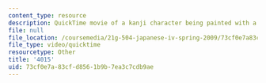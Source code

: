 ```yaml
---
content_type: resource
description: QuickTime movie of a kanji character being painted with a brush.
file: null
file_location: /coursemedia/21g-504-japanese-iv-spring-2009/73cf0e7a83cfd8561b9b7ea3c7cdb9ae_4015.mov
file_type: video/quicktime
resourcetype: Other
title: '4015'
uid: 73cf0e7a-83cf-d856-1b9b-7ea3c7cdb9ae
---
```

